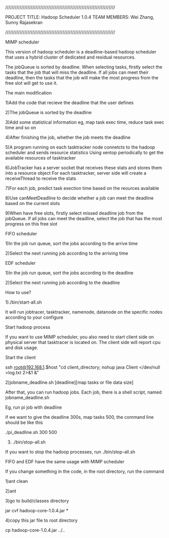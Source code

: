///////////////////////////////////////////////////////////////////// 

PROJECT TITLE: Hadoop Scheduler 1.0.4 TEAM MEMBERS: Wei Zhang, Sunny Rajasekran 

/////////////////////////////////////////////////////////////////////

MIMP scheduler

This version of hadoop scheduler is a deadline-based hadoop scheduler that uses a hybrid cluster of dedicated and residual resources.

The jobQueue is sorted by deadline. When selecting tasks, firstly select the tasks that the job that will miss the deadline. If all jobs can meet their deadline, then the tasks that the job will make the most progress from the free slot will get to use it.

The main modification

1)Add the code that recieve the deadline that the user defines

2)The jobQueue is sorted by the deadline

3)Add some statistical information eg, map task exec time, reduce task exec time and so on

4)After finishing the job, whether the job meets the deadline

5)A program running on each tasktracker node connetcts to the hadoop scheduler and sends resource statistics Using xentop periodically to get the available resources of tasktracker

6)JobTracker has a server socket that receives these stats and stores them into a resource object For each tasktracker, server side will create a receiveThread to receive the stats

7)For each job, predict task exection time based on the reources available

8)Use canMeetDeadline to decide whether a job can meet the deadline based on the current slots

9)When have free slots, firstly select missed deadline job from the jobQueue. If all jobs can meet the deadline, select the job that has the most progress on this free slot

FIFO scheduler

1)In the job run queue, sort the jobs according to the arrive time

2)Select the next running job according to the arriving time

EDF scheduler

1)In the job run queue, sort the jobs according to the deadline

2)Select the next running job according to the deadline

How to use?

1)./bin/start-all.sh

It will run jobtracer, tasktracker, namenode, datanode on the specific nodes according to your configure 

Start hadoop process

If you want to use MIMP scheduler, you also need to start client side on physical server that tasktracer is located on. The client side will report cpu and disk usage.

Start the client

ssh root@192.168.1.$host "cd client_directory; nohup java Client </dev/null >log.txt 2>&1 &"

2)jobname_deadline.sh [deadline][map tasks or file data size]

After that, you can run hadoop jobs. Each job, there is a shell script, named jobname_deadline.sh

Eg, run pi job with deadline

if we want to give the deadline 300s, map tasks 500, the command line should be like this

./pi_deadline.sh 300 500 

3) ./bin/stop-all.sh

If you want to stop the hadoop processes, run ./bin/stop-all.sh

FIFO and EDF have the same usage with MIMP scheduler

If you change something in the code, in the root directory, run the command

1)ant clean

2)ant

3)go to build/classes directory

jar cvf hadoop-core-1.0.4.jar *

4)copy this jar file to root directory

cp hadoop-core-1.0.4.jar ../..

